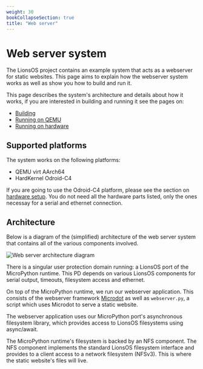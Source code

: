 ```yaml
---
weight: 30
bookCollapseSection: true
title: "Web server"
---
```


# Web server system

The LionsOS project contains an example system that acts as a
webserver for static websites. This page aims to explain how the
webserver system works as well as show you how to build and run it.

This page describes the system's architecture and details about how it works,
if you are interested in building and running it see the pages on:
* [Building](./building)
* [Running on QEMU](./running_qemu)
* [Running on hardware](./running_hardware)

## Supported platforms

The system works on the following platforms:
* QEMU virt AArch64
* HardKernel Odroid-C4

If you are going to use the Odroid-C4 platform, please see the section
on [hardware setup](../kitty/hardware). You do not need all the hardware
parts listed, only the ones necessay for a serial and ethernet connection.

## Architecture

Below is a diagram of the (simplified) architecture of the web server
system that contains all of the various components involved.

<div style="background-color: white; display: inline-block;">
    <img src="/webserver.svg" alt="Web server architecture diagram" />
</div>

There is a singular user protection domain running: a LionsOS port of
the MicroPython runtime. This PD depends on various LionsOS components
for serial output, timeouts, filesystem access and ethernet.

On top of the MicroPython runtime, we run our webserver
application. This consists of the webserver framework
[Microdot](https://github.com/miguelgrinberg/microdot) as well as
`webserver.py`, a script which uses Microdot to serve a static
website.

The webserver application uses our MicroPython port's asynchronous
filesystem library, which provides access to LionsOS filesystems using
async/await.

The MicroPython runtime's filesystem is backed by an NFS
component. The NFS component implements the standard LionsOS
filesystem interface and provides to a client access to a network
filesystem (NFSv3). This is where the static website's files will
live.

<!-- The webserver system runs on the HardKernel Odroid-C4, just like the
Kitty system. See [Kitty/Hardware setup]({{< relref
"/docs/examples/kitty/hardware" >}}), although to run the web server
you only need an ethernet and serial connection to the Odroid-C4, the
other hardware (such as card reader and touchscreen) is not necessary.
 -->
